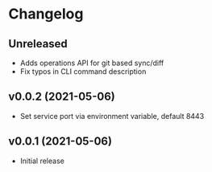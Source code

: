 # Changelog

## Unreleased
* Adds operations API for git based sync/diff
* Fix typos in CLI command description

## v0.0.2 (2021-05-06)
* Set service port via environment variable, default 8443

## v0.0.1 (2021-05-06)
* Initial release
